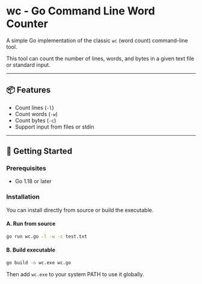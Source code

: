 # wc - Go Command Line Word Counter

A simple Go implementation of the classic `wc` (word count) command-line tool.

This tool can count the number of lines, words, and bytes in a given text file or standard input.

---

## 📦 Features

- Count lines (`-l`)
- Count words (`-w`)
- Count bytes (`-c`)
- Support input from files or stdin

---

## 🚀 Getting Started

### Prerequisites
- Go 1.18 or later

### Installation

You can install directly from source or build the executable.

#### A. Run from source

```bash
go run wc.go -l -w -c test.txt
```

#### B. Build executable

```bash
go build -o wc.exe wc.go
```

Then add `wc.exe` to your system PATH to use it globally.
